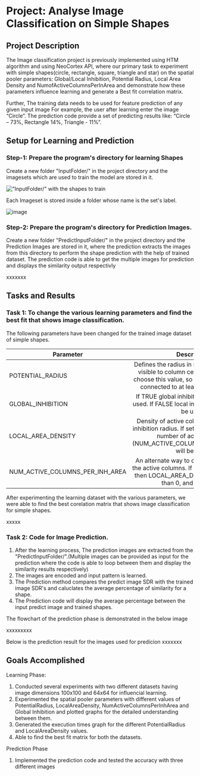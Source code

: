 # Project:	Analyse Image Classification on Simple Shapes

## Project Description

The Image classification project is previously implemented using HTM algorithm and using NeoCortex API, where our primary task to experiment with simple shapes(circle, rectangle, square, triangle and star) on the spatial pooler parameters: Global/Local Inhibition, Potential Radius, Local Area Density and NumofActiveColumnsPerInArea and demonstrate how these parameters influence learning and generate a Best fit correlation matrix.

Further, The training data needs to be used for feature prediction of any given input image For example, the user after learning enter the image “Circle”. The prediction code provide a set of predicting results like: “Circle – 73%, Rectangle 14%, Triangle - 11%”.

 ## Setup for Learning and Prediction
 
 ### Step-1: Prepare the program's directory for learning Shapes
 
 Create a new folder "InputFolder/" in the project directory and the imagesets which are used to train the model are stored in it.
 
!["InputFolder/" with the shapes to train](https://user-images.githubusercontent.com/46021672/158034659-5e2c7221-f513-4c6d-b59b-5e78a8107aa6.png)

 Each Imageset is stored inside a folder whose name is the set's label.
 
![image](https://user-images.githubusercontent.com/46021672/160381920-728ba2af-41d8-4802-8ab3-9c7d1c85ceeb.png)


### Step-2: Prepare the program's directory for Prediction Images.
 
 Create a new folder "PredictInputFolder/" in the project directory and the Prediction Images are stored in it, where the prediction extracts the images from this directory to perform the shape prediction with the help of trained dataset. The prediction code is able to get the multiple images for prediction and displays the similarity output respectivly

 xxxxxxx


## Tasks and Results

### Task 1: To change the various learning parameters and find the best fit that shows image classification. 

The following parameters have been changed for the trained image dataset of simple shapes. 

| Parameter       | Description         |
| ------------- |:-------------:|
| POTENTIAL_RADIUS      |Defines the radius in number of input cells visible to column cells. It is important to choose this value, so every input neuron is connected to at least a single column. |
| GLOBAL_INHIBITION      |If TRUE global inhibition algorithm will be used. If FALSE local inhibition algorithm will be used. |
| LOCAL_AREA_DENSITY      |Density of active columns inside of local inhibition radius. If set on value < 0, explicit number of active columns (NUM_ACTIVE_COLUMNS_PER_INH_AREA) will be used. |
| NUM_ACTIVE_COLUMNS_PER_INH_AREA     |An alternate way to control the density of the active columns. If this value is specified then LOCAL_AREA_DENSITY must be less than 0, and vice versa. |

After experimenting the learning dataset with the various parameters, we were able to find the best corelation matrix that shows image classification for simple shapes.

xxxxx

### Task 2: Code for Image Prediction. 

1. After the learning process, The prediction images are extracted from the "PredictInputFolder/".(Multiple images can be provided as input for the prediction where the code is able to loop between them and display the similarity results respectively)
2. The images are encoded and input pattern is learned.
3. The Prediction method compares the predict image SDR with the trained image SDR's and caluclates the average percentage of similarity for a shape.
4. The Prediction code will display the average percentage between the input predict image and trained shapes.

The flowchart of the prediction phase is demonstrated in the below image

xxxxxxxxx

Below is the prediction result for the images used for predicion
xxxxxxx


## Goals Accomplished

Learning Phase:
1. Conducted several experiments with two different datasets having image dimensions 100x100 and 64x64 for influencial learning.
2. Experimented the spatial pooler parameters with different values of PotentialRadius, LocalAreaDensity, NumActiveColumnsPerInhArea and Global Inhibition and plotted graphs for the detailed understanding between them. 
3. Generated the execution times graph for the different PotentialRadius and LocalAreaDensity values.
4. Able to find the best fit matrix for both the datasets.

Prediction Phase
1. Implemented the prediction code and tested the accuracy with three different images
